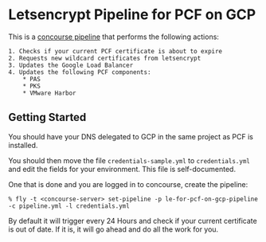 # Letsencrypt Pipeline for PCF on GCP
This is a [concourse pipeline](https://concourse-ci.org/) that performs the following actions:

    1. Checks if your current PCF certificate is about to expire
    2. Requests new wildcard certificates from letsencrypt
    3. Updates the Google Load Balancer
    4. Updates the following PCF components:
        * PAS
        * PKS
        * VMware Harbor

## Getting Started
You should have your DNS delegated to GCP in the same project as PCF is installed.

You should then move the file `credentials-sample.yml` to `credentials.yml` and edit the fields for your environment. This file is self-documented.

One that is done and you are logged in to concourse, create the pipeline:

```
% fly -t <concourse-server> set-pipeline -p le-for-pcf-on-gcp-pipeline -c pipeline.yml -l credentials.yml
```

By default it will trigger every 24 Hours and check if your current certificate is out of date. If it is, it will go ahead and do all the work for you.